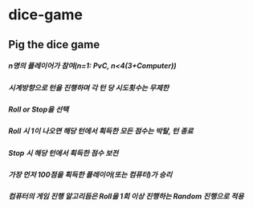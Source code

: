 # dice-game

## Pig the dice game
##### n명의 플레이어가 참여(n=1: PvC, n<4(3+Computer))
##### 시계방향으로 턴을 진행하며 각 턴 당 시도횟수는 무제한
##### Roll or Stop을 선택
##### Roll 시 1이 나오면 해당 턴에서 획득한 모든 점수는 박탈, 턴 종료
##### Stop 시 해당 턴에서 획득한 점수 보전
##### 가장 먼저 100점을 획득한 플레이어(또는 컴퓨터)가 승리
##### 컴퓨터의 게임 진행 알고리듬은 Roll을 1회 이상 진행하는 Random 진행으로 적용

